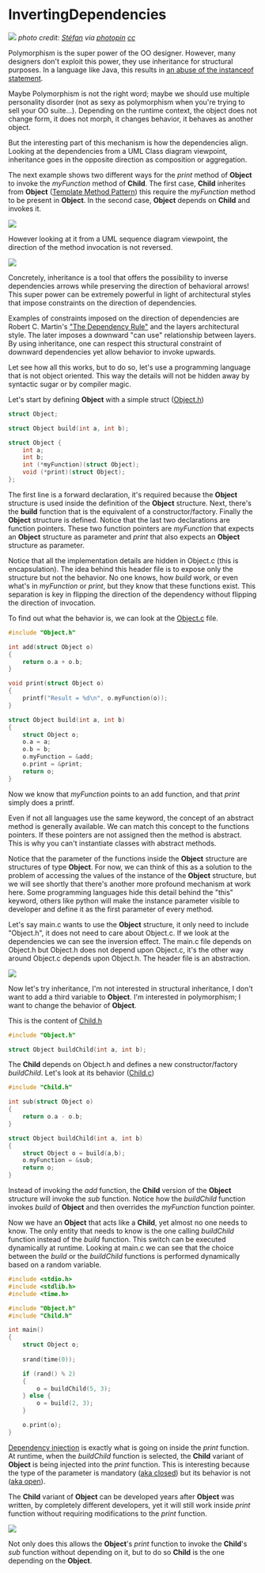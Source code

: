 InvertingDependencies
=====================
![](https://github.com/luctrudeau/InvertingDependencies/raw/master/logo.jpg)
*photo credit: [Stéfan](http://www.flickr.com/photos/st3f4n/4085958000/)<a href=""></a> via [photopin](http://photopin.com) [cc](http://creativecommons.org/licenses/by-nc-sa/2.0/)*

Polymorphism is the super power of the OO designer. However, many designers don't exploit this power, they use inheritance for structural purposes. In a language like Java, this results in [an abuse of the instanceof statement](http://www.javapractices.com/topic/TopicAction.do?Id=31). 

Maybe Polymorphism is not the right word; maybe we should use multiple personality disorder (not as sexy as polymorphism when you're trying to sell your OO suite...). Depending on the runtime context, the object does not change form, it does not morph, it changes behavior, it behaves as another object.

But the interesting part of this mechanism is how the dependencies align. Looking at the dependencies from a UML Class diagram viewpoint, inheritance goes in the opposite direction as composition or aggregation. 

The next example shows two different ways for the *print* method of **Object** to invoke the *myFunction* method of **Child**. The first case, **Child** inherites from **Object** ([Template Method Pattern](http://sourcemaking.com/design_patterns/template_method)) this require the *myFunction* method to be present in **Object**. In the second case, **Object** depends on **Child** and invokes it. 

![](http://www.plantuml.com/plantuml/svg/VT3D2i8m303WUvyYp8iY6smFC0Q2LvyXQmTMktQqgJBctjrCDnGSzj13yf6_AX1wYgqH8borxT1Z2u5wq_3ljNodfC4G83dLbqPI0XZ0vKlmSDP6lM8oNvN5YYmMwN8O1F3Rmyrf1PtNbhOxCIv0Jc0Md8AsFqOhIJlxhLmnbzd0W3LFZfB67_wtpwV2MXkUCrFkRhDoMfDn6hlqKKxRYQgnYi_q1000)

However looking at it from a UML sequence diagram viewpoint, the direction of the method invocation is not reversed.

![](http://www.plantuml.com/plantuml/svg/SoWkIImgAStDuUBAo4n9LKZBpoz9og_WuYe02cScPnOavfKeAELR-ITbfIQNA2aa5Yj0cAWAagsSCp9pKi3oO1ONLxIk7LIfWfL2GL5cNec69XTK02W5LWMKoQrqAyrBBidCpmDASpcavgK07GC0)

Concretely, inheritance is a tool that offers the possibility to inverse dependencies arrows while preserving the direction of behavioral arrows! This super power can be extremely powerful in light of architectural styles that impose constraints on the direction of dependencies.

Examples of constraints imposed on the direction of dependencies are Robert C. Martin's ["The Dependency Rule"](http://blog.8thlight.com/uncle-bob/2012/08/13/the-clean-architecture.html) and the layers architectural style. The later imposes a downward "can use" relationship between layers. By using inheritance, one can respect this structural constraint of downward dependencies yet allow behavior to invoke upwards.

Let see how all this works, but to do so, let's use a programming language that is not object oriented. This way the details will not be hidden away by syntactic sugar or by compiler magic.

Let's start by defining **Object** with a simple struct ([Object.h](https://github.com/luctrudeau/InvertingDependencies/blob/master/Object.h))

```C   
struct Object;

struct Object build(int a, int b);

struct Object {
    int a;
    int b;
    int (*myFunction)(struct Object);
    void (*print)(struct Object); 
};
```

The first line is a forward declaration, it's required because the **Object** structure is used inside the definition of the **Object** structure. Next, there's the **build** function that is the equivalent of a constructor/factory. Finally the **Object** structure is defined. Notice that the last two declarations are function pointers. These two function pointers are *myFunction* that expects an **Object** structure as parameter and *print* that also expects an **Object** structure as parameter.

Notice that all the implementation details are hidden in Object.c (this is encapsulation). The idea behind this header file is to expose only the structure but not the behavior. No one knows, how _build_ work, or even what's in _myFunction_ or _print_, but they know that these functions exist. This separation is key in flipping the direction of the dependency without flipping the direction of invocation.

To find out what the behavior is, we can look at the [Object.c](https://github.com/luctrudeau/InvertingDependencies/blob/master/Object.c) file.
```c
#include "Object.h"

int add(struct Object o)
{
    return o.a + o.b;
}

void print(struct Object o)
{
    printf("Result = %d\n", o.myFunction(o));
}

struct Object build(int a, int b)
{
    struct Object o;
    o.a = a;
    o.b = b;
    o.myFunction = &add;
    o.print = &print;
    return o;
}
```

Now we know that _myFunction_ points to an add function, and that _print_ simply does a printf.

Even if not all languages use the same keyword, the concept of an abstract method is generally available. We can match this concept to the functions pointers. If these pointers are not assigned then the method is abstract. This is why you can't instantiate classes with abstract methods.

Notice that the parameter of the functions inside the **Object** structure are structures of type **Object**. For now, we can think of this as a solution to the problem of accessing the values of the instance of the **Object** structure, but we will see shortly that there's another more profound mechanism at work here. Some programming languages hide this detail behind the "this" keyword, others like python will make the instance parameter visible to developer and define it as the first parameter of every method.

Let's say main.c wants to use the **Object** structure, it only need to include "Object.h", it does not need to care about Object.c. If we look at the dependencies we can see the inversion effect. The main.c file depends on Object.h but Object.h does not depend upon Object.c, it's the other way around Object.c depends upon Object.h. The header file is an abstraction.

![](http://www.plantuml.com/plantuml/svg/XL1R3i8W4FpVKspwrIQM0vYcwGqy0mKIq08D3nFJzEvIC3LgL3xOPMPsTfV11-f2r1E0loWpKqSr-d2RHBgTOeMIYWlKGe_2UG0xdWKBM6cg364LKezRkkEd78dCZ9NlUAcmR3Uo4XV0T5B7cDv5zudW6DN4QsK2qWDkOMnWVTgmXqqMS5w_5jjc8OIiMN6rYkFial27w6zlBDeqmRO-jlssoH6hhbE6JP4Bt_SLfB7QE7yX0GPXUFhZEm00)

Now let's try inheritance, I'm not interested in structural inheritance, I don't want to add a third variable to **Object**. I'm interested in polymorphism; I want to change the behavior of **Object**.

This is the content of [Child.h](https://github.com/luctrudeau/InvertingDependencies/blob/master/Child.h)
```c
#include "Object.h"

struct Object buildChild(int a, int b);
```

The **Child** depends on Object.h and defines a new constructor/factory *buildChild*. Let's look at its behavior ([Child.c](https://github.com/luctrudeau/InvertingDependencies/blob/master/Child.c))

```c
#include "Child.h"

int sub(struct Object o)
{
    return o.a - o.b;
}

struct Object buildChild(int a, int b)
{
    struct Object o = build(a,b);
    o.myFunction = &sub;
    return o;
}
```
Instead of invoking the *add* function, the **Child** version of the **Object** structure will invoke the *sub* function. Notice how the *buildChild* function invokes *build* of **Object** and then overrides the *myFunction* function pointer.

Now we have an **Object** that acts like a **Child**, yet almost no one needs to know. The only entity that needs to know is the one calling *buildChild* function instead of the *build* function. This switch can be executed dynamically at runtime. Looking at main.c we can see that the choice between the *build* or the *buildChild* functions is performed dynamically based on a random variable.
```c
#include <stdio.h>
#include <stdlib.h>
#include <time.h>

#include "Object.h"
#include "Child.h"

int main()
{
    struct Object o;
    
    srand(time(0));

    if (rand() % 2)
    {
        o = buildChild(5, 3);
    } else {
        o = build(2, 3);
    }

    o.print(o);
}
``` 

[Dependency injection](http://martinfowler.com/articles/injection.html) is exactly what is going on inside the *print* function. At runtime, when the *buildChild* function is selected, the **Child** variant of **Object** is being injected into the *print* function. This is interesting because the type of the parameter is mandatory ([aka closed](http://en.wikipedia.org/wiki/Open/closed_principle)) but its behavior is not ([aka open](http://en.wikipedia.org/wiki/Open/closed_principle)).

The **Child** variant of **Object** can be developed years after **Object** was written, by completely different developers, yet it will still work inside *print* function without requiring modifications to the *print* function. 

![](http://www.plantuml.com/plantuml/svg/bL9PRiCW5Fpd54_-IgIQ0qIH5Qa7w1dWWGID0OkbLHNbxiMGs4rY9oeVBFDcXc4vXCXyJAOd91or7PXd1aBywMNklSPQKbf8CD9mwGCXZdzAZD0OfYt51bY0SJhX7sMagbISkiUhmk64lolTYmiTrHrSsOZJjax1YK1kEL_Aw-hwY01FMR_HDW9xWt7WMtAURV1YKmX2R6x5RdkYb9uBuyjf0OFFn2Uabtj3vSu9SF4WLLhElfeT_sOFYVylreBtd6ryI6Y5-xPjDrxr3fhzNbliav2XwvfR0YuGyiMsQLXHPy5QvIfRyYG7QKN-YRy0)

Not only does this allows the **Object**'s *print* function to invoke the **Child**'s *sub* function without depending on it, but to do so **Child** is the one depending on the **Object**.




